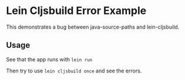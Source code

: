 # Lein Cljsbuild Error Example

This demonstrates a bug between java-source-paths and lein-cljsbuild.

## Usage

See that the app runs with ```lein run```

Then try to use ```lein cljsbuild once``` and see the errors.

